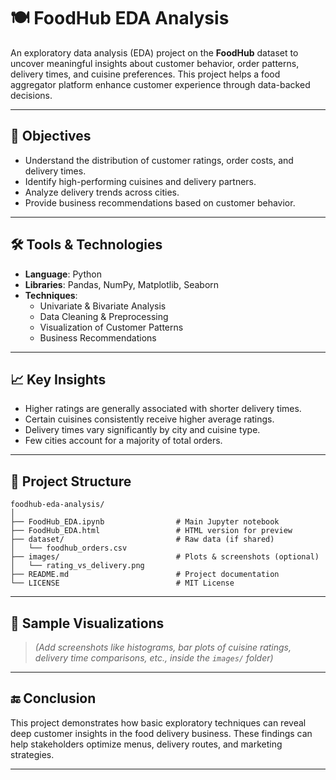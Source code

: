 # 🍽️ FoodHub EDA Analysis

An exploratory data analysis (EDA) project on the **FoodHub** dataset to uncover meaningful insights about customer behavior, order patterns, delivery times, and cuisine preferences. This project helps a food aggregator platform enhance customer experience through data-backed decisions.

---

## 📌 Objectives

- Understand the distribution of customer ratings, order costs, and delivery times.
- Identify high-performing cuisines and delivery partners.
- Analyze delivery trends across cities.
- Provide business recommendations based on customer behavior.

---

## 🛠️ Tools & Technologies

- **Language**: Python
- **Libraries**: Pandas, NumPy, Matplotlib, Seaborn
- **Techniques**:
  - Univariate & Bivariate Analysis
  - Data Cleaning & Preprocessing
  - Visualization of Customer Patterns
  - Business Recommendations

---

## 📈 Key Insights

- Higher ratings are generally associated with shorter delivery times.
- Certain cuisines consistently receive higher average ratings.
- Delivery times vary significantly by city and cuisine type.
- Few cities account for a majority of total orders.

---

## 📂 Project Structure

```
foodhub-eda-analysis/
│
├── FoodHub_EDA.ipynb                # Main Jupyter notebook
├── FoodHub_EDA.html                 # HTML version for preview
├── dataset/                         # Raw data (if shared)
│   └── foodhub_orders.csv
├── images/                          # Plots & screenshots (optional)
│   └── rating_vs_delivery.png
├── README.md                        # Project documentation
└── LICENSE                          # MIT License
```

---

## 🧪 Sample Visualizations

> *(Add screenshots like histograms, bar plots of cuisine ratings, delivery time comparisons, etc., inside the `images/` folder)*

---

## 🔚 Conclusion

This project demonstrates how basic exploratory techniques can reveal deep customer insights in the food delivery business. These findings can help stakeholders optimize menus, delivery routes, and marketing strategies.

---
